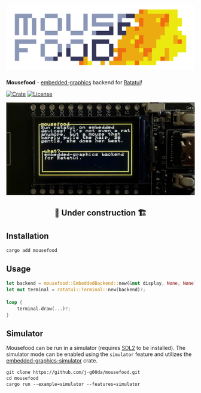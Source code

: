 # ![Mousefood](assets/logo/mousefood.svg)

**Mousefood** - [embedded-graphics](https://crates.io/crates/embedded-graphics) backend
for [Ratatui](https://crates.io/crates/ratatui)!

[![Crate](https://img.shields.io/crates/v/mousefood?logo=rust&style=flat-square&color=ebe94f)](https://crates.io/crates/mousefood)
[![License](https://img.shields.io/crates/l/mousefood?style=flat-square&color=8d97b3)](LICENSE)

![demo](assets/demo.jpg)

## <div align="center"> 🚧 Under construction 🏗️ </div>

## Installation

```shell
cargo add mousefood
```

## Usage

```rust
let backend = mousefood::EmbeddedBackend::new(&mut display, None, None);
let mut terminal = ratatui::Terminal::new(backend)?;

loop {
    terminal.draw(...)?;
}
```

## Simulator

Mousefood can be run in a simulator
(requires [SDL2](https://wiki.libsdl.org/SDL2/Installation) to be installed).
The simulator mode can be enabled using the `simulator` feature and utilizes the
[embedded-graphics-simulator](https://crates.io/crates/embedded-graphics-simulator)
crate.

```shell
git clone https://github.com/j-g00da/mousefood.git
cd mousefood
cargo run --example=simulator --features=simulator
```
